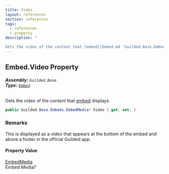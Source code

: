 ```yaml
---
title: Video
layout: references
section: references
tags:
  - references
  - property
description: "

Gets the video of the content that [embed](Embed.md 'Guilded.Base.Embeds.Embed') displays."
---
```


## Embed.Video Property
###### **Assembly:** `Guilded.Base`<br/>**Type:** [`Embed`](Embed.md 'Guilded.Base.Embeds.Embed')

Gets the video of the content that [embed](Embed.md 'Guilded.Base.Embeds.Embed') displays.

```csharp
public Guilded.Base.Embeds.EmbedMedia? Video { get; set; }
```

### Remarks
  
This is displayed as a video that appears at the bottom of the embed and above a footer in the official Guilded app.

#### Property Value
[EmbedMedia](EmbedMedia.md 'Guilded.Base.Embeds.EmbedMedia')  
Embed Media?